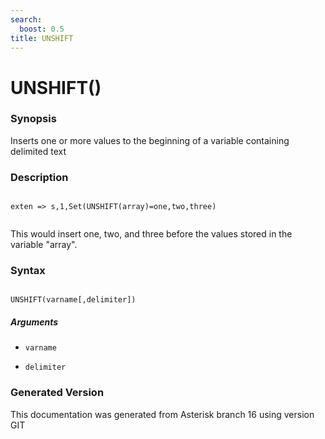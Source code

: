 ```yaml
---
search:
  boost: 0.5
title: UNSHIFT
---
```


# UNSHIFT()

### Synopsis

Inserts one or more values to the beginning of a variable containing delimited text

### Description

``` title="Example: UNSHIFT example"

exten => s,1,Set(UNSHIFT(array)=one,two,three)


```
This would insert one, two, and three before the values stored in the variable "array".<br>


### Syntax


```

UNSHIFT(varname[,delimiter])
```
##### Arguments


* `varname`

* `delimiter`


### Generated Version

This documentation was generated from Asterisk branch 16 using version GIT 